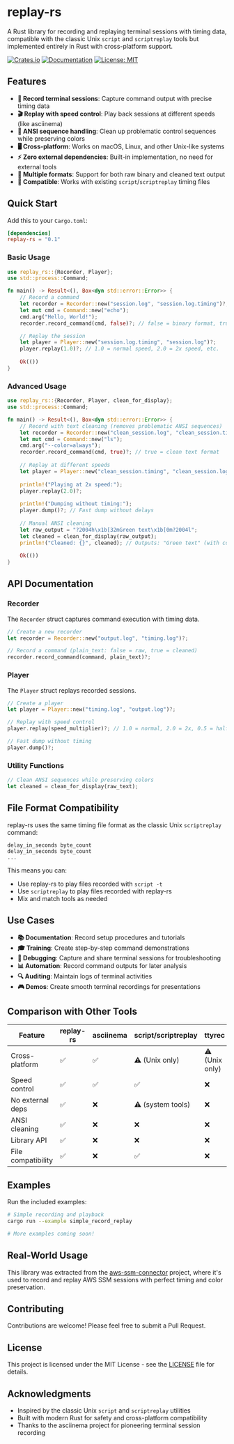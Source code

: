 # replay-rs

A Rust library for recording and replaying terminal sessions with timing data, compatible with the classic Unix `script` and `scriptreplay` tools but implemented entirely in Rust with cross-platform support.

[![Crates.io](https://img.shields.io/crates/v/replay-rs.svg)](https://crates.io/crates/replay-rs)
[![Documentation](https://docs.rs/replay-rs/badge.svg)](https://docs.rs/replay-rs)
[![License: MIT](https://img.shields.io/badge/License-MIT-yellow.svg)](https://opensource.org/licenses/MIT)

## Features

- **🎥 Record terminal sessions**: Capture command output with precise timing data
- **🎬 Replay with speed control**: Play back sessions at different speeds (like asciinema)
- **🎨 ANSI sequence handling**: Clean up problematic control sequences while preserving colors
- **🖥️ Cross-platform**: Works on macOS, Linux, and other Unix-like systems
- **⚡ Zero external dependencies**: Built-in implementation, no need for external tools
- **📄 Multiple formats**: Support for both raw binary and cleaned text output
- **🔧 Compatible**: Works with existing `script`/`scriptreplay` timing files

## Quick Start

Add this to your `Cargo.toml`:

```toml
[dependencies]
replay-rs = "0.1"
```

### Basic Usage

```rust
use replay_rs::{Recorder, Player};
use std::process::Command;

fn main() -> Result<(), Box<dyn std::error::Error>> {
    // Record a command
    let recorder = Recorder::new("session.log", "session.log.timing")?;
    let mut cmd = Command::new("echo");
    cmd.arg("Hello, World!");
    recorder.record_command(cmd, false)?; // false = binary format, true = text format

    // Replay the session
    let player = Player::new("session.log.timing", "session.log")?;
    player.replay(1.0)?; // 1.0 = normal speed, 2.0 = 2x speed, etc.
    
    Ok(())
}
```

### Advanced Usage

```rust
use replay_rs::{Recorder, Player, clean_for_display};
use std::process::Command;

fn main() -> Result<(), Box<dyn std::error::Error>> {
    // Record with text cleaning (removes problematic ANSI sequences)
    let recorder = Recorder::new("clean_session.log", "clean_session.timing")?;
    let mut cmd = Command::new("ls");
    cmd.arg("--color=always");
    recorder.record_command(cmd, true)?; // true = clean text format
    
    // Replay at different speeds
    let player = Player::new("clean_session.timing", "clean_session.log")?;
    
    println!("Playing at 2x speed:");
    player.replay(2.0)?;
    
    println!("Dumping without timing:");
    player.dump()?; // Fast dump without delays
    
    // Manual ANSI cleaning
    let raw_output = "?2004h\x1b[32mGreen text\x1b[0m?2004l";
    let cleaned = clean_for_display(raw_output);
    println!("Cleaned: {}", cleaned); // Outputs: "Green text" (with color preserved)
    
    Ok(())
}
```

## API Documentation

### Recorder

The `Recorder` struct captures command execution with timing data.

```rust
// Create a new recorder
let recorder = Recorder::new("output.log", "timing.log")?;

// Record a command (plain_text: false = raw, true = cleaned)
recorder.record_command(command, plain_text)?;
```

### Player

The `Player` struct replays recorded sessions.

```rust
// Create a player
let player = Player::new("timing.log", "output.log")?;

// Replay with speed control
player.replay(speed_multiplier)?; // 1.0 = normal, 2.0 = 2x, 0.5 = half

// Fast dump without timing
player.dump()?;
```

### Utility Functions

```rust
// Clean ANSI sequences while preserving colors
let cleaned = clean_for_display(raw_text);
```

## File Format Compatibility

replay-rs uses the same timing file format as the classic Unix `scriptreplay` command:

```
delay_in_seconds byte_count
delay_in_seconds byte_count
...
```

This means you can:
- Use replay-rs to play files recorded with `script -t`
- Use `scriptreplay` to play files recorded with replay-rs
- Mix and match tools as needed

## Use Cases

- **📚 Documentation**: Record setup procedures and tutorials
- **🎓 Training**: Create step-by-step command demonstrations  
- **🐛 Debugging**: Capture and share terminal sessions for troubleshooting
- **📊 Automation**: Record command outputs for later analysis
- **🔍 Auditing**: Maintain logs of terminal activities
- **🎮 Demos**: Create smooth terminal recordings for presentations

## Comparison with Other Tools

| Feature | replay-rs | asciinema | script/scriptreplay | ttyrec |
|---------|-----------|-----------|-------------------|---------|
| Cross-platform | ✅ | ✅ | ⚠️ (Unix only) | ⚠️ (Unix only) |
| Speed control | ✅ | ✅ | ✅ | ❌ |
| No external deps | ✅ | ❌ | ⚠️ (system tools) | ❌ |
| ANSI cleaning | ✅ | ❌ | ❌ | ❌ |
| Library API | ✅ | ❌ | ❌ | ❌ |
| File compatibility | ✅ | ❌ | ✅ | ❌ |

## Examples

Run the included examples:

```bash
# Simple recording and playback
cargo run --example simple_record_replay

# More examples coming soon!
```

## Real-World Usage

This library was extracted from the [aws-ssm-connector](https://github.com/trozz/aws-ssm-connector) project, where it's used to record and replay AWS SSM sessions with perfect timing and color preservation.

## Contributing

Contributions are welcome! Please feel free to submit a Pull Request.

## License

This project is licensed under the MIT License - see the [LICENSE](LICENSE) file for details.

## Acknowledgments

- Inspired by the classic Unix `script` and `scriptreplay` utilities
- Built with modern Rust for safety and cross-platform compatibility
- Thanks to the asciinema project for pioneering terminal session recording